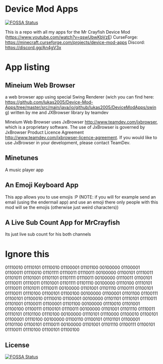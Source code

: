 # Device Mod Apps
[![FOSSA Status](https://app.fossa.io/api/projects/git%2Bgithub.com%2Flukas2005s-Team%2FDevice-Mod-Apps.svg?type=shield)](https://app.fossa.io/projects/git%2Bgithub.com%2Flukas2005s-Team%2FDevice-Mod-Apps?ref=badge_shield)

This is a repo with all my apps for the Mr Crayfish Device Mod (https://www.youtube.com/watch?v=qswUbwKbVzE)
CurseForge: https://minecraft.curseforge.com/projects/device-mod-apps
Discord: https://discord.gg/An4gV3x

# App listing
## Mineium Web Browser
a web browser app using special Swing Renderer (wich you can find here: https://github.com/lukas2005/Device-Mod-Apps/tree/master/src/main/java/io/github/lukas2005/DeviceModApps/swing) written by me and JXBrowser library by teamdev

Mineium Web Browser uses JxBrowser http://www.teamdev.com/jxbrowser, which is a proprietary software. The use of JxBrowser is governed by JxBrowser Product Licence Agreement http://www.teamdev.com/jxbrowser-licence-agreement. If you would like to use JxBrowser in your development, please contact TeamDev.

## Minetunes
A music player app

## An Emoji Keyboard App
This app allows you to use emojis :P (NOTE: if you will for example send an email (using the endermail app) and use an emoji there only people with this mod will se the emojis (otherwise just weird characters))

## A Live Sub Count App for MrCrayfish
Its just live sub count for his both channels

# Ignore this
01110010 01110101 01110010 01100001 01101100 00100000 01100001 01100011 01110010 01101111 01110011 01110011 00100000 01100101 01110011 01101011 01101001 01101101 01101111 01110011 00100000 01110011 01100101 01110011 01110011 01101001 01101111 01101110 00100000 01110100 01110101 01110011 01101011 01110011 00100000 01101001 01101110 01100111 01100101 01110011 01110100 01100101 01100100 00100000 01100001 01101100 01100111 01100101 01100010 01110010 01100001 00100000 01101101 01110101 01110011 01101001 01100011 01100001 01101100 00100000 01110010 01101001 01100100 01100111 01100101 01110011 00100000 01101001 01101110 01110011 01110101 01101100 01110100 00100000 01110101 01110000 01100010 01100101 01100001 01110100 00100000 01100110 01100101 01101101 01100001 01101100 01100101 01110011 00100000 01101001 01101110 01100111 01100101 01110011 01110100 01100101 01100100


## License
[![FOSSA Status](https://app.fossa.io/api/projects/git%2Bgithub.com%2Flukas2005s-Team%2FDevice-Mod-Apps.svg?type=large)](https://app.fossa.io/projects/git%2Bgithub.com%2Flukas2005s-Team%2FDevice-Mod-Apps?ref=badge_large)